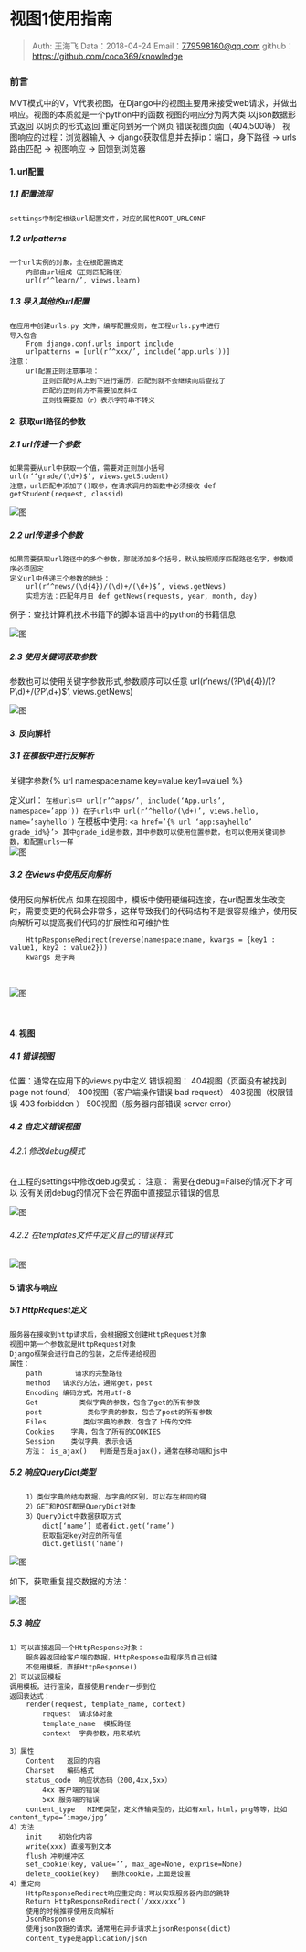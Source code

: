 
# 视图1使用指南

>Auth: 王海飞
>Data：2018-04-24
>Email：779598160@qq.com
>github：https://github.com/coco369/knowledge

### 前言
MVT模式中的V，V代表视图，在Django中的视图主要用来接受web请求，并做出响应。视图的本质就是一个python中的函数
视图的响应分为两大类
    以json数据形式返回
    以网页的形式返回
        重定向到另一个网页
        错误视图页面（404,500等）
视图响应的过程：浏览器输入 → django获取信息并去掉ip：端口，身下路径 → urls路由匹配 → 视图响应 → 回馈到浏览器

#### 1. url配置

##### 1.1 配置流程
    settings中制定根级url配置文件，对应的属性ROOT_URLCONF

##### 1.2 urlpatterns
    一个url实例的对象，全在根配置搞定
        内部由url组成（正则匹配路径）
        url(r‘^learn/’, views.learn)
##### 1.3 导入其他的url配置
    在应用中创建urls.py 文件，编写配置规则，在工程urls.py中进行
    导入包含
        From django.conf.urls import include
        urlpatterns = [url(r’^xxx/’, include(‘app.urls’))]
    注意：
        url配置正则注意事项：
            正则匹配时从上到下进行遍历，匹配到就不会继续向后查找了
            匹配的正则前方不需要加反斜杠
            正则钱需要加（r）表示字符串不转义

#### 2. 获取url路径的参数

##### 2.1 url传递一个参数
```
如果需要从url中获取一个值，需要对正则加小括号
url(r‘^grade/(\d+)$’, views.getStudent)
注意，url匹配中添加了()取参，在请求调用的函数中必须接收 def getStudent(request, classid)
```
![图](images/django_url_patterns.png)


##### 2.2 url传递多个参数
```
如果需要获取url路径中的多个参数，那就添加多个括号，默认按照顺序匹配路径名字，参数顺序必须固定
定义url中传递三个参数的地址：
    url(r‘^news/(\d{4})/(\d)+/(\d+)$’, views.getNews)
    实现方法：匹配年月日 def getNews(requests, year, month, day)
```
例子：查找计算机技术书籍下的脚本语言中的python的书籍信息
<br>

![图](images/django_url_more1.png)
<br>


##### 2.3 使用关键词获取参数
参数也可以使用关键字参数形式,参数顺序可以任意
url(r’news/(?P<year>\d{4})/(?P<month>\d)+/(?P<day>\d+)$’, views.getNews)

![图](images/django_urls_more.png)
<br>

#### 3. 反向解析

##### 3.1 在模板中进行反解析
关键字参数{% url  namespace:name key=value key1=value1 %}

定义url：
    ```
        在根urls中
            url(r’^apps/’, include(‘App.urls’, namespace=’app’))
        在子urls中
            url(r’^hello/(\d+)’, views.hello, name=’sayhello’)
    ```
在模板中使用:
    ```
        <a href=’{% url ‘app:sayhello’  grade_id%}’>
        其中grade_id是参数，其中参数可以使用位置参数，也可以使用关键词参数，和配置urls一样
    ```
<br>
![图](images/django_fanxiang.png)


##### 3.2 在views中使用反向解析

使用反向解析优点
如果在视图中，模板中使用硬编码连接，在url配置发生改变时，需要变更的代码会非常多，这样导致我们的代码结构不是很容易维护，使用反向解析可以提高我们代码的扩展性和可维护性

```
    HttpResponseRedirect(reverse(namespace:name, kwargs = {key1 : value1, key2 : value2}))
    kwargs 是字典
```
<br>

![图](images/django_redirect_revere.png)

<br>

#### 4. 视图

##### 4.1 错误视图
位置：通常在应用下的views.py中定义
错误视图：
    404视图（页面没有被找到 page not found）
    400视图（客户端操作错误 bad request）
    403视图（权限错误 403 forbidden ）
    500视图（服务器内部错误 server error）

##### 4.2 自定义错误视图

###### 4.2.1 修改debug模式

在工程的settings中修改debug模式：
注意：
    需要在debug=False的情况下才可以
    没有关闭debug的情况下会在界面中直接显示错误的信息
<br>

![图](images/django_temp_error_settings.png)

###### 4.2.2 在templates文件中定义自己的错误样式

![图](images/django_temp_errors.png)


#### 5.请求与响应

##### 5.1 HttpRequest定义
```
服务器在接收到http请求后，会根据报文创建HttpRequest对象
视图中第一个参数就是HttpRequest对象
Django框架会进行自己的包装，之后传递给视图
属性：
    path        请求的完整路径
    method   请求的方法，通常get，post
    Encoding 编码方式，常用utf-8
    Get          类似字典的参数，包含了get的所有参数
    post	       类似字典的参数，包含了post的所有参数
    Files         类似字典的参数，包含了上传的文件
    Cookies    字典，包含了所有的COOKIES
    Session    类似字典，表示会话
    方法： is_ajax()   判断是否是ajax()，通常在移动端和js中
```

##### 5.2 响应QueryDict类型
```
    1）类似字典的结构数据，与字典的区别，可以存在相同的键
    2）GET和POST都是QueryDict对象
    3）QueryDict中数据获取方式
        dict[‘name’] 或者dict.get(‘name’)
        获取指定key对应的所有值
        dict.getlist(‘name’)
```

![图](images/django_request.png)

如下，获取重复提交数据的方法：
<br>

![图](images/django_request_list.png)


##### 5.3 响应
    1）可以直接返回一个HttpResponse对象：
        服务器返回给客户端的数据，HttpResponse由程序员自己创建
        不使用模板，直接HttpResponse()
    2）可以返回模板
    调用模板，进行渲染，直接使用render一步到位
    返回表达式：
        render(request, template_name, context)
            request  请求体对象
            template_name  模板路径
            context  字典参数，用来填坑

    3）属性
        Content   返回的内容
        Charset   编码格式
        status_code  响应状态码（200,4xx,5xx）
            4xx 客户端的错误
            5xx 服务端的错误
        content_type   MIME类型，定义传输类型的，比如有xml，html，png等等，比如content_type=’image/jpg’
    4）方法
        init    初始化内容
        write(xxx) 直接写到文本
        flush 冲刷缓冲区
        set_cookie(key, value=’’, max_age=None, exprise=None)
        delete_cookie(key)   删除cookie，上面是设置
    4）重定向
        HttpResponseRedirect响应重定向：可以实现服务器内部的跳转
        Return HttpResponseRedirect(‘/xxx/xxx’)
        使用的时候推荐使用反向解析
        JsonResponse
        使用json数据的请求，通常用在异步请求上jsonResponse(dict)
        content_type是application/json
